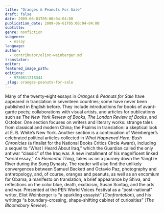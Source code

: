 ```yaml
---
title: "Oranges & Peanuts For Sale"
draft: false
date: 2009-06-01T05:00:04-04:00
publication_date: 2009-06-01T05:00:04-04:00
subtitle:
genre: nonfiction
subgenre:
  - essay
language:
author:
  - contributor/eliot-weinberger.md
translator:
editor:
featured_image_path:
editions:
  - 9780811218344
_slug: oranges-peanuts-for-sale
---
```


Many of the twenty-eight essays in _Oranges & Peanuts for Sale_ have appeared in translation in seventeen countries; some have never been published in English before. They include introductions for books of avant-garde poets; collaborations with visual artists, and articles for publications such as _The New York Review of Books_, _The London Review of Books_, and October. One section focuses on writers and literary works: strange tales from classical and modern China; the Psalms in translation: a skeptical look at E. B. White’s New York. Another section is a continuation of Weinberger’s celebrated political articles collected in _What Happened Here: Bush Chronicles_ (a finalist for the National Books Critics Circle Award), including a sequel to “What I Heard About Iraq,” which the Guardian called the only antiwar “classic” of the Iraq war. A new installment of his magnificent linked “serial essay,” _An Elemental Thing_, takes us on a journey down the Yangtze River during the Sung Dynasty. The reader will also find the unlikely convergences between Samuel Beckett and Octavio Paz, photography and anthropology, and, of course, oranges and peanuts, as well as an encomium for Obama, a manifesto on translation, a brief appearance by Shiva, and reflections on the color blue, death, exoticism, Susan Sontag, and the arts and war. Presented at the PEN World Voices Festival as a “post-national” writer, Eliot Weinberger is “a sparkling essayist” (_Confrontation_), and his writings “a boundary-crossing, shape-shifting cabinet of curiosities” (_The Bloomsbury Review_).

